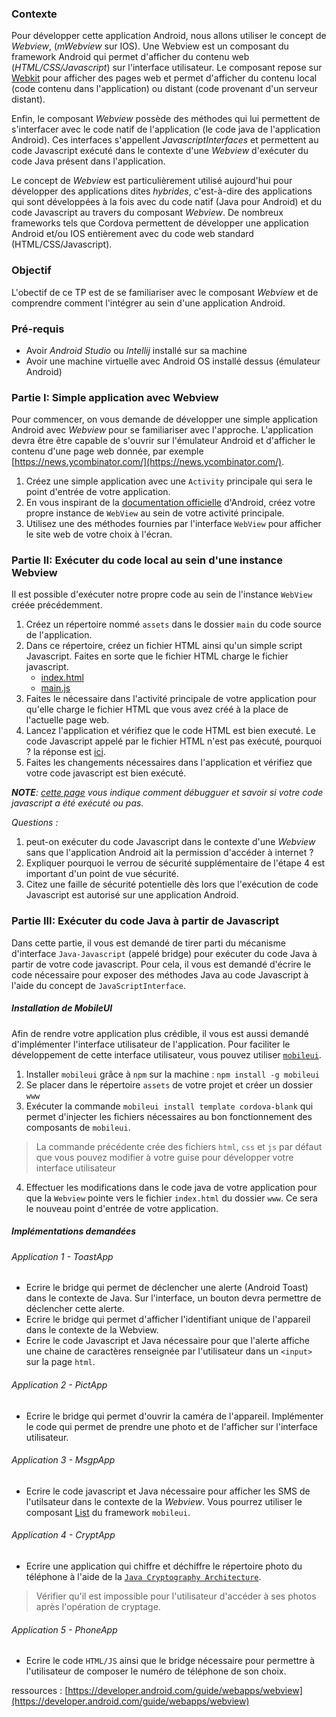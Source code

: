 <!--## Partie I - Développer une application hybride-->

### Contexte

Pour développer cette application Android, nous allons utiliser le concept de *Webview*, (*mWebview* sur IOS).
Une Webview est un composant du framework Android qui permet d'afficher du contenu web (*HTML/CSS/Javascript*) sur l'interface
utilisateur.
Le composant repose sur [Webkit](https://webkit.org/) pour afficher des pages web et permet d'afficher du contenu local
(code contenu dans l'application) ou distant (code provenant d'un serveur distant).

Enfin, le composant *Webview* possède des méthodes qui lui permettent de s'interfacer avec le code natif de l'application
(le code java de l'application Android). Ces interfaces s'appellent *JavascriptInterfaces* et permettent au code
Javascript exécuté dans le contexte d'une *Webview* d'exécuter du code Java présent dans l'application.

Le concept de *Webview* est particulièrement utilisé aujourd'hui pour développer des applications dites *hybrides*,
c'est-à-dire des applications qui sont développées à la fois avec du code natif (Java pour Android) et du code Javascript
au travers du composant *Webview*. De nombreux frameworks tels que Cordova permettent de développer une application
Android et/ou IOS entièrement avec du code web standard (HTML/CSS/Javascript).

### Objectif
L'obectif de ce TP est de se familiariser avec le composant *Webview* et de comprendre comment l'intégrer au sein 
d'une application Android.

### Pré-requis

- Avoir *Android Studio* ou *Intellij* installé sur sa machine 
- Avoir une machine virtuelle avec Android OS installé dessus (émulateur Android)

### Partie I: Simple application avec Webview

Pour commencer, on vous demande de développer une simple application Android avec *Webview* pour se familiariser
avec l'approche. 
L'application devra être être capable de s'ouvrir sur l'émulateur Android et d'afficher le contenu
d'une page web donnée, par exemple [https://news.ycombinator.com/](https://news.ycombinator.com/).

1. Créez une simple application avec une `Activity` principale qui sera le point d'entrée de votre application.
2. En vous inspirant de la [documentation officielle](https://developer.android.com/guide/webapps/webview) d'Android,
créez votre propre instance de `WebView` au sein de votre activité principale.
3. Utilisez une des méthodes fournies par l'interface `WebView` pour afficher le site web de votre choix à l'écran.

<!--***NOTE**: L'application doit avoir la permission d'accéder à internet pour pouvoir récupérer et afficher le contenu de la page web.*-->

### Partie II: Exécuter du code local au sein d'une instance Webview

Il est possible d'exécuter notre propre code au sein de l'instance `WebView` créée
précédemment.

1. Créez un répertoire nommé `assets` dans le dossier `main` du code source de l'application.
2. Dans ce répertoire, créez un fichier HTML ainsi qu'un simple script Javascript. Faites en sorte
que le fichier HTML charge le fichier javascript. 
	- [index.html](index.html) 
	- [main.js](main.js)
3. Faites le nécessaire dans l'activité principale de votre application pour qu'elle charge le fichier HTML que vous
avez créé à la place de l'actuelle page web.
4. Lancez l'application et vérifiez que le code HTML est bien executé. Le code Javascript appelé par le fichier HTML n'est
pas exécuté, pourquoi ? la réponse est [ici](https://developer.android.com/guide/webapps/webview).
5. Faites les changements nécessaires dans l'application et vérifiez que votre code javascript est bien exécuté.

***NOTE**: [cette page](https://developer.android.com/guide/webapps/debugging) vous indique comment débugguer et savoir si votre code javascript a été exécuté ou pas.*

*Questions :*

1. peut-on exécuter du code Javascript dans le contexte d'une *Webview* sans que l'application Android ait la permission
d'accéder à internet ?
2. Expliquer pourquoi le verrou de sécurité supplémentaire de l'étape 4 est important d'un point de vue sécurité.
3. Citez une faille de sécurité potentielle dès lors que l'exécution de code Javascript est autorisé sur une application Android.

### Partie III: Exécuter du code Java à partir de Javascript

Dans cette partie, il vous est demandé de tirer parti du mécanisme d'interface `Java-Javascript` (appelé bridge) pour exécuter
du code Java à partir de votre code javascript.
Pour cela, il vous est demandé d'écrire le code nécessaire pour exposer des méthodes Java au code Javascript à l'aide 
du concept de `JavaScriptInterface`.

##### Installation de MobileUI
Afin de rendre votre application plus crédible, il vous est aussi demandé d'implémenter l'interface utilisateur de l'application.
Pour faciliter le développement de cette interface utilisateur, vous pouvez utiliser [`mobileui`](https://mobileui.github.io/).

1. Installer `mobileui` grâce à `npm` sur la machine : `npm install -g mobileui`
2. Se placer dans le répertoire `assets` de votre projet et créer un dossier `www`
3. Exécuter la commande `mobileui install template cordova-blank` qui permet d'injecter les fichiers nécessaires au 
bon fonctionnement des composants de `mobileui`.

> La commande précédente crée des fichiers `html`, `css` et `js` par défaut que vous pouvez modifier à votre guise pour
développer votre interface utilisateur

4. Effectuer les modifications dans le code java de votre application pour que la `Webview` pointe vers le fichier 
`index.html` du dossier `www`. Ce sera le nouveau point d'entrée de votre application.

##### Implémentations demandées

###### Application 1 - ToastApp
+ Ecrire le bridge qui permet de déclencher une alerte (Android Toast) dans le contexte de Java. Sur l'interface, 
un bouton devra permettre de déclencher cette alerte.
+ Ecrire le bridge qui permet d'afficher l'identifiant unique de l'appareil dans le contexte de la Webview.
+ Ecrire le code Javascript et Java nécessaire pour que l'alerte affiche une chaine de caractères renseignée par 
l'utilisateur dans un `<input>` sur la page `html`.

###### Application 2 - PictApp
+ Ecrire le bridge qui permet d'ouvrir la caméra de l'appareil. Implémenter le code qui permet de prendre une photo 
et de l'afficher sur l'interface utilisateur.

###### Application 3 - MsgpApp
+ Ecrire le code javascript et Java nécessaire pour afficher les SMS de l'utilsateur dans le contexte de la *Webview*.
Vous pourrez utiliser le composant [List](https://mobileui.github.io/#list) du framework `mobileui`.

###### Application 4 - CryptApp
+ Ecrire une application qui chiffre et déchiffre le répertoire photo du téléphone à l'aide de la [`Java Cryptography Architecture`](https://docs.oracle.com/javase/8/docs/technotes/guides/security/crypto/CryptoSpec.html).

> Vérifier qu'il est impossible pour l'utilisateur d'accéder à ses photos après l'opération de cryptage.

###### Application 5 - PhoneApp
+ Ecrire le code `HTML/JS` ainsi que le bridge nécessaire pour permettre à l'utilisateur de composer le numéro de 
téléphone de son choix.

ressources : [https://developer.android.com/guide/webapps/webview](https://developer.android.com/guide/webapps/webview)
